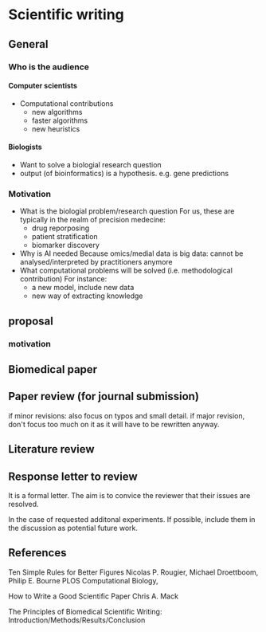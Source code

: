 # Scientific writing

## General

### Who is the audience

#### Computer scientists
- Computational contributions 
  * new algorithms
  * faster algorithms
  * new heuristics
#### Biologists
- Want to solve a biologial research question
- output (of bioinformatics) is a hypothesis. e.g. gene predictions


### Motivation 
- What is the biologial problem/research question
  For us, these are typically in the realm of precision medecine: 
  * drug reporposing
  * patient stratification
  * biomarker discovery
- Why is AI needed
  Because omics/medial data is big data: cannot be analysed/interpreted by practitioners anymore
- What computational problems will be solved (i.e. methodological contribution)
  For instance:
  * a new model, include new data
  * new way of extracting knowledge



## proposal

### motivation



## Biomedical paper

## Paper review (for journal submission)

if minor revisions: also focus on typos and small detail. if major revision, don't focus too much on it as it will have to be rewritten anyway. 

##  Literature review

## Response letter to review

It is a formal letter. The aim is to convice the reviewer that their issues are resolved. 

In the case of requested additonal experiments. If possible, include them in the discussion as potential future work. 

## References

Ten Simple Rules for Better Figures
Nicolas P. Rougier, Michael Droettboom, Philip E. Bourne
PLOS Computational Biology,

How to Write a Good
Scientific Paper
Chris A. Mack

The Principles of Biomedical Scientific Writing: Introduction/Methods/Results/Conclusion
